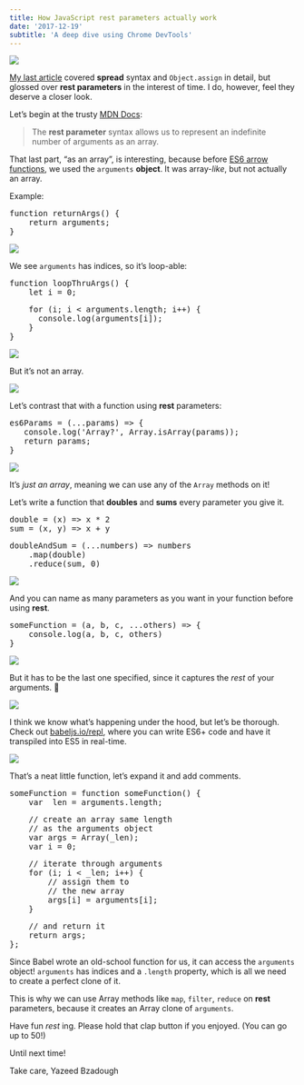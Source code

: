 ```yaml
---
title: How JavaScript rest parameters actually work
date: '2017-12-19'
subtitle: 'A deep dive using Chrome DevTools'
---
```


![](https://cdn-images-1.medium.com/max/1600/1*10krG9dLp-2JAyOo1TNVPQ.jpeg)

[My last article](https://medium.com/@yazeedb/how-do-object-assign-and-spread-actually-work-169b53275cb) covered **spread** syntax and `Object.assign` in detail, but glossed over **rest parameters** in the interest of time. I do, however, feel they deserve a closer look.

Let’s begin at the trusty [MDN Docs](https://developer.mozilla.org/en-US/docs/Web/JavaScript/Reference/Functions/rest_parameters):

> The **rest parameter** syntax allows us to represent an indefinite number of arguments as an array.

That last part, “as an array”, is interesting, because before [ES6 arrow functions](https://developer.mozilla.org/en-US/docs/Web/JavaScript/Reference/Functions/Arrow_functions), we used the `arguments` **object**. It was array-_like_, but not actually an array.

Example:

<pre name="6fca" id="6fca" class="graf graf--pre graf-after--p">function returnArgs() {
    return arguments;
}</pre>

![](https://cdn-images-1.medium.com/max/1600/1*Xuhn5NvMtl3Mev2FqL-oug.png)

We see `arguments` has indices, so it’s loop-able:

<pre name="be58" id="be58" class="graf graf--pre graf-after--p">function loopThruArgs() {
    let i = 0;</pre>

<pre name="2a38" id="2a38" class="graf graf--pre graf-after--pre">    for (i; i < arguments.length; i++) {
      console.log(arguments[i]);
    }
}</pre>

![](https://cdn-images-1.medium.com/max/1600/1*jU_wgPi5ILJrOQ7F0J8sUA.png)

But it’s not an array.

![](https://cdn-images-1.medium.com/max/1600/1*KNeT3_DX6pQE3TWkjzJiMg.png)

Let’s contrast that with a function using **rest** parameters:

<pre name="1c19" id="1c19" class="graf graf--pre graf-after--p">es6Params = (...params) => {
   console.log('Array?', Array.isArray(params));
   return params;
}</pre>

![](https://cdn-images-1.medium.com/max/1600/1*cPEtXM-jUWC3oDsCHU2keg.png)

It’s _just an array_, meaning we can use any of the `Array` methods on it!

Let’s write a function that **doubles** and **sums** every parameter you give it.

<pre name="9cde" id="9cde" class="graf graf--pre graf-after--p">double = (x) => x * 2
sum = (x, y) => x + y</pre>

<pre name="694c" id="694c" class="graf graf--pre graf-after--pre">doubleAndSum = (...numbers) => numbers
    .map(double)
    .reduce(sum, 0)</pre>

![](https://cdn-images-1.medium.com/max/1600/1*Hdk9NP-ZGteTef7v5RPBEg.png)

And you can name as many parameters as you want in your function before using **rest**.

<pre name="e1aa" id="e1aa" class="graf graf--pre graf-after--p">someFunction = (a, b, c, ...others) => {
    console.log(a, b, c, others)
}</pre>

![](https://cdn-images-1.medium.com/max/1600/1*NZVvRUAyRffRtcckUIPdLA.png)

But it has to be the last one specified, since it captures the _rest_ of your arguments. 👏

![](https://cdn-images-1.medium.com/max/1600/1*xjYSLt00rbmHdUtBYWUPMg.png)

I think we know what’s happening under the hood, but let’s be thorough. Check out [babeljs.io/repl](https://babeljs.io/repl), where you can write ES6+ code and have it transpiled into ES5 in real-time.

![](https://cdn-images-1.medium.com/max/1600/1*qYBa9yW0izOhXaTfP8IBKw.png)

That’s a neat little function, let’s expand it and add comments.

<pre name="ca2c" id="ca2c" class="graf graf--pre graf-after--p">someFunction = function someFunction() {
    var _len = arguments.length;</pre>

<pre name="bd04" id="bd04" class="graf graf--pre graf-after--pre">    // create an array same length
    // as the arguments object
    var args = Array(_len);
    var i = 0;</pre>

<pre name="39f0" id="39f0" class="graf graf--pre graf-after--pre">    // iterate through arguments
    for (i; i < _len; i++) {
        // assign them to
        // the new array
        args[i] = arguments[i];
    }</pre>

<pre name="f933" id="f933" class="graf graf--pre graf-after--pre">    // and return it
    return args;
};</pre>

Since Babel wrote an old-school function for us, it can access the `arguments` object! `arguments` has indices and a `.length` property, which is all we need to create a perfect clone of it.

This is why we can use Array methods like `map`, `filter`, `reduce` on **rest** parameters, because it creates an Array clone of `arguments`.

Have fun _rest_ ing. Please hold that clap button if you enjoyed. (You can go up to 50!)

Until next time!

Take care,
Yazeed Bzadough

